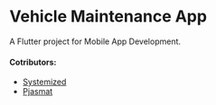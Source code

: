 # Vehicle Maintenance App

A Flutter project for Mobile App Development.

#### Cotributors:
- [Systemized](https://github.com/systemized)
- [Pjasmat](https://github.com/pjasmat)